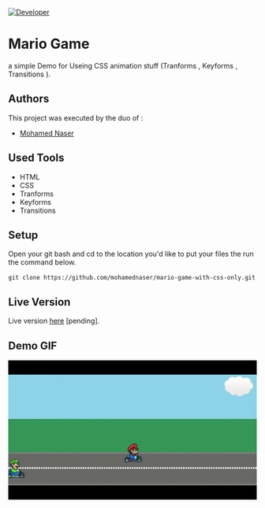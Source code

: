 [![Developer](https://img.shields.io/badge/Developer-Mohamed%20Naser%20Amein-green)](https://www.linkedin.com/in/mohamednaseramein/)

# Mario Game

a simple Demo for Useing CSS animation stuff (Tranforms , Keyforms , Transitions ).

## Authors

This project was executed by the duo of :

- [Mohamed Naser](https://www.linkedin.com/in/mohamednaseramein/)

## Used Tools

- HTML
- CSS
- Tranforms
- Keyforms
- Transitions

## Setup

Open your git bash and cd to the location you'd like to put your files the run the command below.

```console
git clone https://github.com/mohamednaser/mario-game-with-css-only.git
```

## Live Version

Live version [here](https://google.com) [pending].

## Demo GIF

![Image of Yaktocat](./assets/demo.gif)

